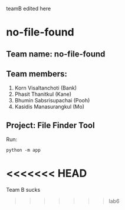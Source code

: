 teamB edited here
# no-file-found

## Team name: no-file-found

## Team members:
1. Korn Visaltanchoti (Bank)
2. Phasit Thanitkul (Kane)
3. Bhumin Sabsrisupachai (Pooh)
4. Kasidis Manasurangkul (Mo)

## Project: File Finder Tool
Run:
```
python -m app
```
<<<<<<< HEAD
=======
Team B sucks
>>>>>>> lab6
